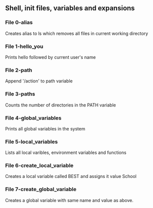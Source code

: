 ## Shell, init files, variables and expansions

### File 0-alias
Creates alias to ls which removes all files in 
current working directory

### File 1-hello_you
Prints hello followed by current user's name

### File 2-path
Append '/action' to path variable

### File 3-paths
Counts the number of directories in the PATH variable

### File 4-global_variables
Prints all global variables in the system

### File 5-local_variables
Lists all local varibles, environment variables and functions

### File 6-create_local_variable
Creates a local variable called BEST and assigns it value School

### File 7-create_global_variable
Creates a global variable with same name and value as above.


